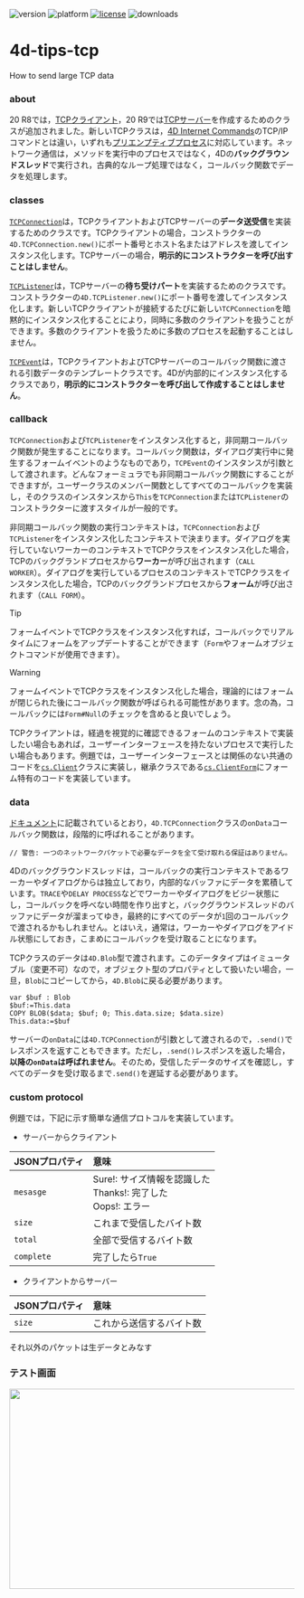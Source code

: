 ![version](https://img.shields.io/badge/version-20%20R9%2B-E23089)
![platform](https://img.shields.io/static/v1?label=platform&message=mac-intel%20|%20mac-arm%20|%20win-64&color=blue)
[![license](https://img.shields.io/github/license/miyako/4d-tips-tcp)](LICENSE)
![downloads](https://img.shields.io/github/downloads/miyako/4d-tips-tcp/total)

# 4d-tips-tcp
How to send large TCP data

### about

20 R8では，[TCPクライアント](https://blog.4d.com/ja/new-class-to-perform-tcp-connections/)，20 R9では[TCPサーバー](https://blog.4d.com/ja/new-class-to-handle-incoming-tcp-connections/)を作成するためのクラスが追加されました。新しいTCPクラスは，[4D Internet Commands](https://doc.4d.com/4Dv20/4D/20/Low-Level-Routines-Overview.300-6341155.ja.html)のTCP/IPコマンドとは違い，いずれも[プリエンプティブプロセス](https://developer.4d.com/docs/ja/Develop/preemptive-processes)に対応しています。ネットワーク通信は，メソッドを実行中のプロセスではなく，4Dの**バックグラウンドスレッド**で実行され，古典的なループ処理ではなく，コールバック関数でデータを処理します。

### classes

[`TCPConnection`](https://developer.4d.com/docs/ja/API/TCPConnectionClass#tcpconnection-オブジェクト)は，TCPクライアントおよびTCPサーバーの**データ送受信**を実装するためのクラスです。TCPクライアントの場合，コンストラクターの`4D.TCPConnection.new()`にポート番号とホスト名またはアドレスを渡してインスタンス化します。TCPサーバーの場合，**明示的にコンストラクターを呼び出すことはしません**。


[`TCPListener`](https://developer.4d.com/docs/ja/API/TCPListenerClass)は，TCPサーバーの**待ち受けパート**を実装するためのクラスです。コンストラクターの`4D.TCPListener.new()`にポート番号を渡してインスタンス化します。新しいTCPクライアントが接続するたびに新しい`TCPConnection`を暗黙的にインスタンス化することにより，同時に多数のクライアントを扱うことができます。多数のクライアントを扱うために多数のプロセスを起動することはしません。

[`TCPEvent`](https://developer.4d.com/docs/ja/API/TCPEventClass)は，TCPクライアントおよびTCPサーバーのコールバック関数に渡される引数データのテンプレートクラスです。4Dが内部的にインスタンス化するクラスであり，**明示的にコンストラクターを呼び出して作成することはしません**。

### callback

`TCPConnection`および`TCPListener`をインスタンス化すると，非同期コールバック関数が発生することになります。コールバック関数は，ダイアログ実行中に発生するフォームイベントのようなものであり，`TCPEvent`のインスタンスが引数として渡されます。どんなフォーミュラでも非同期コールバック関数にすることができますが，ユーザークラスのメンバー関数としてすべてのコールバックを実装し，そのクラスのインスタンスから`This`を`TCPConnection`または`TCPListener`のコンストラクターに渡すスタイルが一般的です。

非同期コールバック関数の実行コンテキストは，`TCPConnection`および`TCPListener`をインスタンス化したコンテキストで決まります。ダイアログを実行していないワーカーのコンテキストでTCPクラスをインスタンス化した場合，TCPのバックグランドプロセスから**ワーカー**が呼び出されます（`CALL WORKER`）。ダイアログを実行しているプロセスのコンテキストでTCPクラスをインスタンス化した場合，TCPのバックグランドプロセスから**フォーム**が呼び出されます（`CALL FORM`）。

> [!TIP]
> フォームイベントでTCPクラスをインスタンス化すれば，コールバックでリアルタイムにフォームをアップデートすることができます（`Form`やフォームオブジェクトコマンドが使用できます）。

> [!WARNING]
> フォームイベントでTCPクラスをインスタンス化した場合，理論的にはフォームが閉じられた後にコールバック関数が呼ばられる可能性があります。念の為，コールバックには`Form#Null`のチェックを含めると良いでしょう。

TCPクライアントは，経過を視覚的に確認できるフォームのコンテキストで実装したい場合もあれば，ユーザーインターフェースを持たないプロセスで実行したい場合もあります。例題では，ユーザーインターフェースとは関係のない共通のコードを[`cs.Client`](4d-tips-tcp/Project/Sources/Classes/Client.4dm)クラスに実装し，継承クラスである[`cs.ClientForm`](4d-tips-tcp/Project/Sources/Classes/ClientForm.4dm)にフォーム特有のコードを実装しています。

### data

[ドキュメント](https://developer.4d.com/docs/ja/API/TCPConnectionClass#tcpconnection-オブジェクト)に記載されているとおり，`4D.TCPConnection`クラスの`onData`コールバック関数は，段階的に呼ばれることがあります。

```4d
// 警告: 一つのネットワークパケットで必要なデータを全て受け取れる保証はありません。 
```

4Dのバックグラウンドスレッドは，コールバックの実行コンテキストであるワーカーやダイアログからは独立しており，内部的なバッファにデータを累積しています。`TRACE`や`DELAY PROCESS`などでワーカーやダイアログをビジー状態にし，コールバックを呼べない時間を作り出すと，バックグラウンドスレッドのバッファにデータが溜まってゆき，最終的にすべてのデータが`1`回のコールバックで渡されるかもしれません。とはいえ，通常は，ワーカーやダイアログをアイドル状態にしておき，こまめにコールバックを受け取ることになります。

TCPクラスのデータは`4D.Blob`型で渡されます。このデータタイプはイミュータブル（変更不可）なので，オブジェクト型のプロパティとして扱いたい場合，一旦，`Blob`にコピーしてから，`4D.Blob`に戻る必要があります。

```4d
var $buf : Blob
$buf:=This.data
COPY BLOB($data; $buf; 0; This.data.size; $data.size)
This.data:=$buf
```

サーバーの`onData`には`4D.TCPConnection`が引数として渡されるので，`.send()`でレスポンスを返すこともできます。ただし，`.send()`レスポンスを返した場合，**以降の`onData`は呼ばれません**。そのため，受信したデータのサイズを確認し，すべてのデータを受け取るまで`.send()`を遅延する必要があります。

### custom protocol

例題では，下記に示す簡単な通信プロトコルを実装しています。

* サーバーからクライアント

|JSONプロパティ|意味|
|:-|:-|
|`mesasge`|Sure!: サイズ情報を認識した<br />Thanks!: 完了した<br />Oops!: エラー|
|`size`|これまで受信したバイト数|
|`total`|全部で受信するバイト数|
|`complete`|完了したら`True`|

* クライアントからサーバー

|JSONプロパティ|意味|
|:-|:-|
|`size`|これから送信するバイト数|

それ以外のパケットは生データとみなす

### テスト画面

<img width="509" height="354" alt="" src="https://github.com/user-attachments/assets/5bdf5da7-f997-49b9-a17d-11a117c4cfda" />
